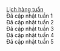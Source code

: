 [Lịch hàng tuần](https://docs.google.com/spreadsheets/d/1QlSGRFpqcUzoVO1PdoDNPWBo90_g0JUS82J1MujDfGc/edit?usp=sharing)
<br> Đã cập nhật tuần 1 <br>
Đã cập nhật tuần 2 <br>
Đã cập nhật tuần 3 <br>
Đã cập nhật tuần 4 <br>
Đã cập nhật tuần 5

